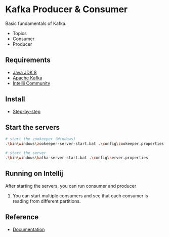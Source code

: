 # Kafka Producer & Consumer

Basic fundamentals of Kafka.

- Topics
- Consumer
- Producer

## Requirements

- [Java JDK 8](https://www.oracle.com/ie/java/technologies/javase/javase-jdk8-downloads.html)
- [Apache Kafka](https://kafka.apache.org/downloads)
- [Intellij Community](https://www.jetbrains.com/idea/download/)

## Install
- [Step-by-step](https://kafka.apache.org/quickstart)

## Start the servers

```sh
# start the zookeeper (Windows)
.\bin\windows\zookeeper-server-start.bat .\config\zookeeper.properties

# start the server
.\bin\windows\kafka-server-start.bat .\config\server.properties
```

## Running on Intellij
After starting the servers, you can run consumer and producer

1. You can start multiple consumers and see that each consumer is reading from different partitions.

## Reference
- [Documentation](https://kafka.apache.org/)
